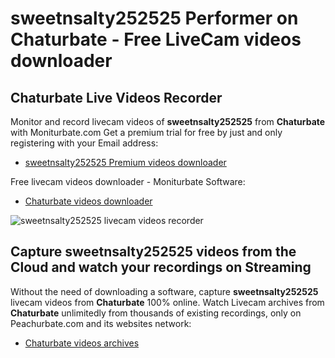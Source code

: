 # sweetnsalty252525 Performer on Chaturbate - Free LiveCam videos downloader

## Chaturbate Live Videos Recorder

Monitor and record livecam videos of **sweetnsalty252525** from **Chaturbate** with Moniturbate.com
Get a premium trial for free by just and only registering with your Email address:
* [sweetnsalty252525 Premium videos downloader](https://moniturbate.com/request-demo-licence-key.html)

Free livecam videos downloader - Moniturbate Software:
* [Chaturbate videos downloader](https://moniturbate.com/moniturbate-download-software.html)

![sweetnsalty252525 livecam videos recorder](https://peachurnet.com/templates/moniturbate-software.png)


## Capture sweetnsalty252525 videos from the Cloud and watch your recordings on Streaming

Without the need of downloading a software, capture **sweetnsalty252525** livecam videos from **Chaturbate** 100% online.
Watch Livecam archives from **Chaturbate** unlimitedly from thousands of existing recordings, only on Peachurbate.com and its websites network:
* [Chaturbate videos archives](https://peachurnet.com/)